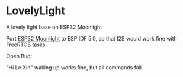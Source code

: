 # LovelyLight
A lovely light base on ESP32 Moonlight

Port [ESP32 Moonlight](https://github.com/espressif/esp-moonlight) to ESP IDF 5.0, so that I2S would work fine with FreeRTOS tasks.

Open Bug:

"Hi Le Xin" waking up works fine, but all commands fail.
